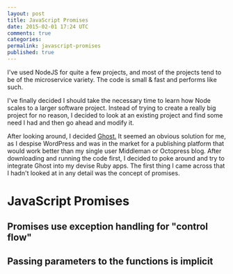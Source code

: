 ```yaml
---
layout: post
title: JavaScript Promises
date: 2015-02-01 17:24 UTC
comments: true
categories:
permalink: javascript-promises
published: true
---
```


I've used NodeJS for quite a few projects, and most of the projects
tend to be of the microservice variety.  The code is small & fast
and performs like such.

I've finally decided I should take the necessary time to learn
how Node scales to a larger software project.  Instead of trying
to create a really big project for no reason, I decided to look
at an existing project and find some need I had and then go ahead
and modify it.

After looking around, I decided [Ghost.](https://tryghost.org)  It seemed an
obvious solution for me, as I despise WordPress and was in the market
for a publishing platform that would work better than my single user
Middleman or Octopress blog.  After downloading and running the code
first, I decided to poke around and try to integrate Ghost into my
devise Ruby apps.  The first thing I came across that I hadn't looked at
in any detail was the concept of promises.

# JavaScript Promises

## Promises use exception handling for "control flow"

## Passing parameters to the functions is implicit

